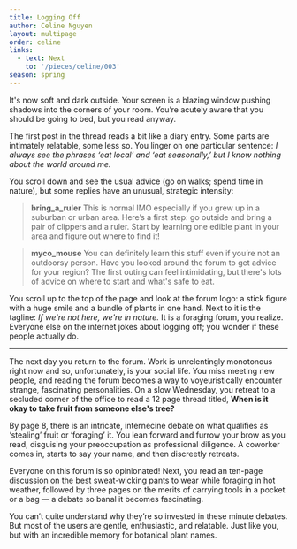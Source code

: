 ```yaml
---
title: Logging Off
author: Celine Nguyen
layout: multipage
order: celine
links:
  - text: Next
    to: '/pieces/celine/003'
season: spring
---
```


It's now soft and dark outside. Your screen is a blazing window pushing shadows into the corners of your room. You’re acutely aware that you should be going to bed, but you read anyway.

The first post in the thread reads a bit like a diary entry. Some parts are intimately relatable, some less so. You linger on one particular sentence: *I always see the phrases ‘eat local’ and ‘eat seasonally,’ but I know nothing about the world around me.*

You scroll down and see the usual advice (go on walks; spend time in nature), but some replies have an unusual, strategic intensity:

> **bring_a_ruler** This is normal IMO especially if you grew up in a suburban or urban area. Here’s a first step: go outside and bring a pair of clippers and a ruler. Start by learning one edible plant in your area and figure out where to find it!

> **myco_mouse** You can definitely learn this stuff even if you’re not an outdoorsy person. Have you looked around the forum to get advice for your region? The first outing can feel intimidating, but there's lots of advice on where to start and what's safe to eat.

You scroll up to the top of the page and look at the forum logo: a stick figure with a huge smile and a bundle of plants in one hand. Next to it is the tagline: *If we're not here, we're in nature.* It is a foraging forum, you realize. Everyone else on the internet jokes about logging off; you wonder if these people actually do.

---

The next day you return to the forum. Work is unrelentingly monotonous right now and so, unfortunately, is your social life. You miss meeting new people, and reading the forum becomes a way to voyeuristically encounter strange, fascinating personalities. On a slow Wednesday, you retreat to a secluded corner of the office to read a 12 page thread titled, **When is it okay to take fruit from someone else's tree?**

By page 8, there is an intricate, internecine debate on what qualifies as ‘stealing’ fruit or ‘foraging’ it. You lean forward and furrow your brow as you read, disguising your preoccupation as professional diligence. A coworker comes in, starts to say your name, and then discreetly retreats.

Everyone on this forum is so opinionated! Next, you read an ten-page discussion on the best sweat-wicking pants to wear while foraging in hot weather, followed by three pages on the merits of carrying tools in a pocket or a bag — a debate so banal it becomes fascinating.

You can’t quite understand why they’re so invested in these minute debates. But most of the users are gentle, enthusiastic, and relatable. Just like you, but with an incredible memory for botanical plant names.
